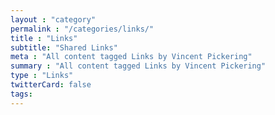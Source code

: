 ```yaml
---
layout : "category"
permalink : "/categories/links/"
title : "Links"
subtitle: "Shared Links"
meta : "All content tagged Links by Vincent Pickering"
summary : "All content tagged Links by Vincent Pickering"
type : "Links"
twitterCard: false
tags:
---
```

